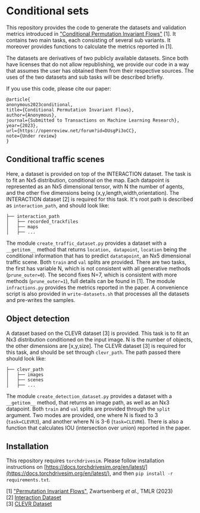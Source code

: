 # Conditional sets
This repository provides the code to generate the datasets and validation metrics introduced in ["Conditional Permutation Invariant Flows"](https://openreview.net/forum?id=DUsgPi3oCC) [1]. It contains two main tasks, each consisting of several sub variants. It moreover provides functions to calculate the metrics reported in [1].

The datasets are derivatives of two publicly available datasets. Since both have licenses that do not allow republishing, we provide our code in a way that assumes the user has obtained them from their respective sources. The uses of the two datasets and sub tasks will be described briefly.

If you use this code, please cite our paper:
```
@article{
anonymous2023conditional,
title={Conditional Permutation Invariant Flows},
author={Anonymous},
journal={Submitted to Transactions on Machine Learning Research},
year={2023},
url={https://openreview.net/forum?id=DUsgPi3oCC},
note={Under review}
}
```
## Conditional traffic scenes 
Here, a dataset is provided on top of the INTERACTION dataset. The task is to fit an Nx5 distribution, conditional on the map. Each datapoint is represented as an Nx5 dimensional tensor, with N the number of agents, and the other five dimensions being (x,y,length,width,orientation).
The INTERACTION dataset [2] is required for this task. It's root path is described as `interaction_path`, and should look like:
```
├── interaction_path
│   ├── recorded_trackfiles
│   ├── maps 
│   ├── ...
```
The module `create_traffic_dataset.py` provides a dataset with a `__getitem__` method that returns `location, datapoint`, `location` being the conditional information that has to predict `datatapoint`, an Nx5 dimensional traffic scene. Both `train` and `val` splits are provided.
There are two tasks, the first has variable N, which is not consistent with all generative methods (`prune_outer=0`). The second fixes N=7, which is consistent with more methods (`prune_outer=1`), full details can be found in [1].
The module `infractions.py` provides the metrics reported in the paper.
A convenience script is also provided in `write-datasets.sh` that processes all the datasets and pre-writes the samples.

## Object detection
A dataset based on the CLEVR dataset [3] is provided. This task is to fit an Nx3 distribution conditioned on the input image. N is the number of objects, the other dimensions are [x,y,size].
The CLEVR dataset [3] is required for this task, and should be set through `clevr_path`. The path passed there should look like:
```
├── clevr_path 
│   ├── images
│   ├── scenes 
│   ├── ...
```
The module `create_detection_dataset.py` provides a dataset with a `__getitem__` method, that returns an image path, as well as an Nx3 datapoint. Both `train` and `val` splits are provided through the `split` argument.
Two modes are provided, one where N is fixed to 3 (`task=CLEVR3`), and another where N is 3-6 (`task=CLEVR6`). There is also a function that calculates IOU (intersection over union) reported in the paper.

## Installation
This repository requires `torchdrivesim`. Please follow installation instructions on [https://docs.torchdrivesim.org/en/latest/](https://docs.torchdrivesim.org/en/latest/), and then `pip install -r requirements.txt`.

[1] ["Permutation Invariant Flows"](https://openreview.net/forum?id=DUsgPi3oCC), Zwartsenberg _et al._, TMLR (2023)\
[2] [Interaction Dataset](http://interaction-dataset.com/)\
[3] [CLEVR Dataset](https://cs.stanford.edu/people/jcjohns/clevr/)
